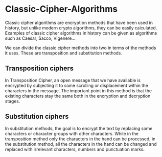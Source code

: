 # Classic-Cipher-Algorithms

Classic cipher algorithms are encryption methods that have been used in history, but unlike modern crypto algorithms, they can be easily calculated. Examples of classic cipher algorithms in history can be given as algorithms such as Caesar, Sacco, Vigenere...

We can divide the classic cipher methods into two in terms of the methods it uses. These are transposition and substitution methods.

## Transposition ciphers

In Transposition Cipher, an open message that we have available is encrypted by subjecting it to some scrolling or displacement within the characters in the message. The important point in this method is that the existing characters stay the same both in the encryption and decryption stages.

##	Substitution ciphers

In substitution methods, the goal is to encrypt the text by replacing some characters or character groups with other characters. While in the transposition method only the characters in the hand can be processed, in the substitution method, all the characters in the hand can be changed and replaced with irrelevant characters, numbers and punctuation marks.
